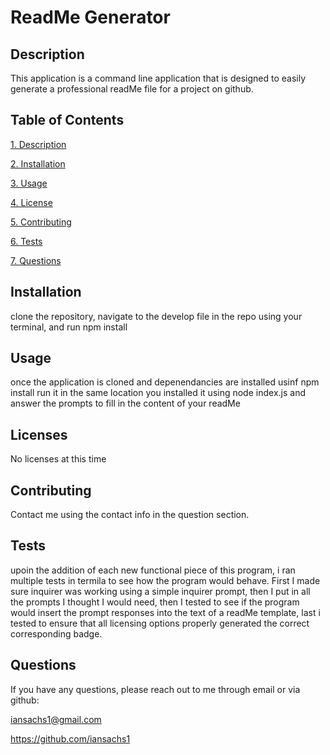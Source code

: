 # ReadMe Generator

  ## Description
  
This application is a command line application that is designed to easily generate a professional readMe file for a project on github. 
  
## Table of Contents
  
[1. Description](##-Description)
  
[2. Installation](##-Installation)
  
[3. Usage](##-Usage)
  
[4. License](##-License)
  
[5. Contributing](##-Contributing)
  
[6. Tests](##-Tests)
  
[7. Questions](##-Questions)
  
## Installation
  
clone the repository, navigate to the develop file in the repo using your terminal, and run npm install
  
## Usage
  
once the application is cloned and depenendancies are installed usinf npm install run it in the same location you installed it using node index.js and answer the prompts to fill in the content of your readMe
  
## Licenses
  
No licenses at this time
  
## Contributing
  
Contact me using the contact info in the question section.
  
## Tests
  
upoin the addition of each new functional piece of this program, i ran multiple tests in termila to see how the program would behave. First I made sure inquirer was working using a simple inquirer prompt, then I put in all the prompts I thought I would need, then I tested to see if the program would insert the prompt responses into the text of a readMe template, last i tested to ensure that all licensing options properly generated the correct corresponding badge.
  
## Questions

If you have any questions, please reach out to me through email or via github:

iansachs1@gmail.com

https://github.com/iansachs1
